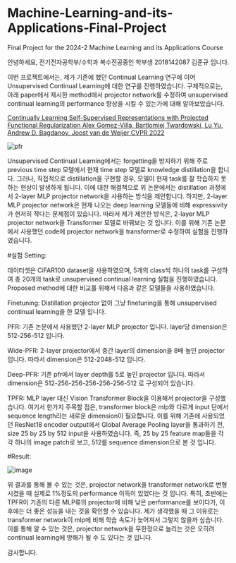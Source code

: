 # Machine-Learning-and-its-Applications-Final-Project
Final Project for the 2024-2 Machine Learning and its Applications Course

안녕하세요, 전기전자공학부/수학과 복수전공중인 학부생 2018142087 김준규 입니다.

이번 프로젝트에서는, 제가 기존에 했던 Continual Learning 연구에 이어 Unsupervised Continual Learning에 대한 연구를 진행하였습니다. 구체적으로는, 아래 paper에서 제시한 method에서 projector network를 수정하여 unsupervised continual learning의 performance 향상을 시킬 수 있는가에 대해 알아보았습니다. 

[Continually Learning Self-Supervised Representations with Projected Functional Regularization
Alex Gomez-Villa, Bartlomiej Twardowski, Lu Yu, Andrew D. Bagdanov, Joost van de Weijer
CVPR 2022](https://openaccess.thecvf.com/content/CVPR2022W/CLVision/html/Gomez-Villa_Continually_Learning_Self-Supervised_Representations_With_Projected_Functional_Regularization_CVPRW_2022_paper.html)

![pfr](https://github.com/user-attachments/assets/641457e3-299c-4fc2-aa18-bee8967ecf20)

Unsupervised Continual Learning에서는 forgetting을 방지하기 위해 주로 previous time step 모델에서 현재 time step 모델로 knowledge distillation을 합니다. 그러나, 직접적으로 distillation을 구현할 경우, 모델이 현재 task를 잘 학습하지 못하는 현상이 발생하게 됩니다. 이에 대한 해결책으로 위 논문에서는 distillation 과정에서 2-layer MLP projector network을 사용하는 방식을 제안합니다. 하지만, 2-layer MLP projector network은 현재 나오는 deep learning 모델들에 비해 expressivity가 현저히 작다는 문제점이 있습니다. 따라서 제가 제안한 방식은, 2-layer MLP projector network을 Transformer 모델로 바꿔보는 것 입니다. 이를 위해 기존 논문에서 사용했던 code에 projector network을 transformer로 수정하여 실험을 진행하였습니다.

#실험 Setting: 

데이터셋은 CiFAR100 dataset을 사용하였으며, 5개의 class씩 하나의 task를 구성하여 총 20개의 task로 unsupervised continual learning 실험을 진행하였습니다.
Proposed method에 대한 비교를 위해서 다음과 같은 모델들을 사용하였습니다.

Finetuning: Distillation projector 없이 그냥 finetuning을 통해 unsupervised continual learning을 한 모델 입니다.

PFR: 기존 논문에서 사용했던 2-layer MLP projector 입니다. layer당 dimension은 512-256-512 입니다.

Wide-PFR: 2-layer projector에서 중간 layer의 dimension을 8배 높인 projector 입니다. 따라서 dimension은 512-2048-512 입니다.

Deep-PFR: 기존 pfr에서 layer depth를 5로 높인 projector 입니다. 따라서 dimension은 512-256-256-256-256-256-512 로 구성되어 있습니다.

TPFR: MLP layer 대신 Vision Transformer Block을 이용해서 projector을 구성했습니다. 여기서 한가지 주목할 점은, transformer block은 mlp와 다르게 input 단에서 sequence length라는 새로운 dimension이 필요합니다. 이를 위해 기존에 사용되었던 ResNet18 encoder output에서 Global Average Pooling layer을 통과하기 전, size 25 by 25 by 512 input을 사용하였습니다. 즉, 25 by 25 feature map들을 각각 하나의 image patch로 보고, 512를 sequence dimension으로 본 것 입니다.

#Result:

![image](https://github.com/user-attachments/assets/b743672f-8c61-48cc-842a-96a6c5b2fa1b)

위 결과를 통해 볼 수 있는 것은, projector network을 transformer network로 변형시켰을 때 실제로 1%정도의 performance 이득이 있었다는 것 입니다. 특히, 초반에는 TPFR이 기존의 다른 MLP류의 projector에 비해 낮은 performance를 보이다가, 이후에는 더 좋은 성능을 내는 것을 확인할 수 있습니다. 제가 생각했을 때 그 이유로는 transformer network이 mlp에 비해 학습 속도가 늦어져서 그렇지 않을까 싶습니다. 이를 통해 알 수 있는 것은, projector network을 무한정으로 늘리는 것은 오히려 continual learning에 방해가 될 수 도 있다는 것 입니다.

감사합니다.
